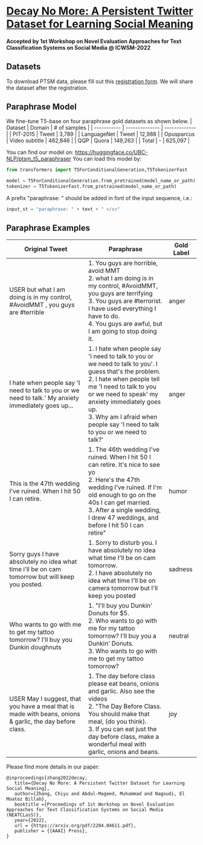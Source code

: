 
# [Decay No More: A Persistent Twitter Dataset for Learning Social Meaning](https://arxiv.org/pdf/2204.04611.pdf)
#### Accepted by 1st Workshop on Novel Evaluation Approaches for Text Classification Systems on Social Media @ ICWSM-2022

## Datasets
To download PTSM data, please fill out this [registration form](https://forms.gle/ug7Ti1W9DCrJHYn26). We will share the dataset after the registration. 

## Paraphrase Model
We fine-tune T5-base on four paraphrase gold datasets as shown below.
| Dataset     | Domain         | \# of samples |
| ----------- | -------------- | ------------- |
| PIT-2015    | Tweet          | 3,789          |
| LanguageNet | Tweet          | 12,988         |
| Opusparcus  | Video subtitle | 462,846        |
| QQP         | Quora          | 149,263        |
| Total       | \-             | 625,097        |

You can find our model on: https://huggingface.co/UBC-NLP/ptsm_t5_paraphraser 
You can load this model by:
```python
from transformers import T5ForConditionalGeneration,T5TokenizerFast

model = T5ForConditionalGeneration.from_pretrained(model_name_or_path)
tokenizer = T5TokenizerFast.from_pretrained(model_name_or_path)
```

A prefix "paraphrase: " should be added in font of the input sequence, i.e.:
```python
input_st = "paraphrase: " + text + " </s>"
```

## Paraphrase Examples
| **Original Tweet** | **Paraphrase** | **Gold Label** |
| ----  | ------ | ------- | 
|USER but what I am doing is in my control, #AvoidMMT , you guys are #terrible | 1. You guys are horrible, avoid MMT <br /> 2. what I am doing is in my control, #AvoidMMT, you guys are terrifying <br /> 3. You guys are #terrorist. I have used everything I have to do. <br /> 4. You guys are awful, but I am going to stop doing it.| anger | 
|I hate when people say 'I need to talk to you or we need to talk.' My anxiety immediately goes up... | 1. I hate when people say 'I need to talk to you or we need to talk to you'. I guess that's the problem. <br /> 2. I hate when people tell me 'I need to talk to you or we need to speak' my anxiety immediately goes up. <br /> 3. Why am I afraid when people say 'I need to talk to you or we need to talk?' | anger | 
|This is the 47th wedding I've ruined. When I hit 50 I can retire. | 1. The 46th wedding I've ruined. When I hit 50 I can retire. It's nice to see yo <br /> 2. Here's the 47th wedding I've ruined. If I'm old enough to go on the 40s I can get married. <br /> 3. After a single wedding, I drew 47 weddings, and before I hit 50 I can retire" | humor | 
|Sorry guys I have absolutely no idea what time i'll be on cam tomorrow but will keep you posted. | 1. Sorry to disturb you. I have absolutely no idea what time I'll be on cam tomorrow. <br /> 2. I have absolutely no idea what time I'll be on camera tomorrow but I'll keep you posted | sadness | 
| Who wants to go with me to get my tattoo tomorrow? I'll buy you Dunkin doughnuts | 1. "I'll buy you Dunkin' Donuts for $5. <br /> 2. Who wants to go with me for my tattoo tomorrow? I'll buy you a Dunkin' Donuts. <br /> 3. Who wants to go with me to get my tattoo tomorrow? | neutral | 
| USER May I suggest, that you have a meal that is made with beans, onions &amp; garlic, the day before class. | 1. The day before class please eat beans, onions and garlic. Also see the videos <br /> 2. "The Day Before Class. You should make that meal, (do you think). <br /> 3. If you can eat just the day before class, make a wonderful meal with garlic, onions and beans. | joy | 

Please find more details in our paper:
```
@inproceedings{zhang2022decay,
   title={Decay No More: A Persistent Twitter Dataset for Learning Social Meaning},
   author={Zhang, Chiyu and Abdul-Mageed, Muhammad and Nagoudi, El Moatez Billah},
   booktitle ={Proceedings of 1st Workshop on Novel Evaluation Approaches for Text Classification Systems on Social Media (NEATCLasS)}, 
   year={2022},
   url = {https://arxiv.org/pdf/2204.04611.pdf},
   publisher = {{AAAI} Press}, 
}
```
